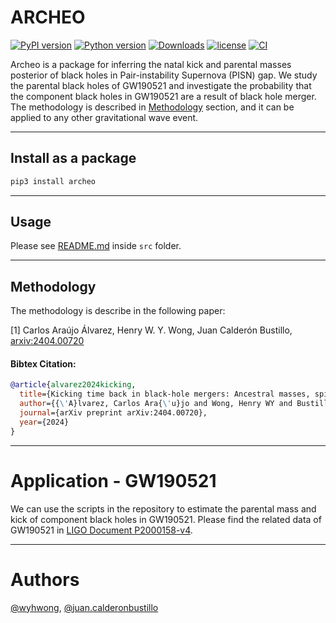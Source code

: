 # ARCHEO
[![PyPI version](https://badge.fury.io/py/archeo.svg)](https://pypi.org/project/archeo/)
[![Python version](https://img.shields.io/pypi/pyversions/archeo)](https://pypi.org/project/archeo/)
[![Downloads](https://img.shields.io/pepy/dt/archeo)](https://github.com/wyhwong/archeo)
[![license](https://img.shields.io/badge/license-MIT-orange.svg)](https://github.com/wyhwong/archeo/blob/main/LICENSE)
[![CI](https://github.com/wyhwong/archeo/actions/workflows/main.yml/badge.svg)](https://github.com/wyhwong/archeo/actions/workflows/main.yml/)


Archeo is a package for inferring the natal kick and parental masses posterior of black holes in Pair-instability Supernova (PISN) gap. We study the parental black holes of GW190521 and investigate the probability that the component black holes in GW190521 are a result of black hole merger. The methodology is described in [Methodology](#methodology) section, and it can be applied to any other gravitational wave event.

---

## Install as a package
```bash
pip3 install archeo
```

---

## Usage
Please see [README.md](./src/README.md) inside `src` folder.

---

## Methodology

The methodology is describe in the following paper:

[1] Carlos Araújo Álvarez, Henry W. Y. Wong, Juan Calderón Bustillo, [arxiv:2404.00720](https://arxiv.org/abs/2404.00720)

#### Bibtex Citation:
```bibtex
@article{alvarez2024kicking,
  title={Kicking time back in black-hole mergers: Ancestral masses, spins, birth recoils and hierarchical-formation viability of GW190521},
  author={{\'A}lvarez, Carlos Ara{\'u}jo and Wong, Henry WY and Bustillo, Juan Calder{\'o}n},
  journal={arXiv preprint arXiv:2404.00720},
  year={2024}
}
```

---

# Application - GW190521

We can use the scripts in the repository to estimate the parental mass and kick of component black holes in GW190521. Please find the related data of GW190521 in [LIGO Document P2000158-v4](https://dcc.ligo.org/LIGO-P2000158/public).

---

# Authors
[@wyhwong](https://github.com/wyhwong), [@juan.calderonbustillo](https://git.ligo.org/juan.calderonbustillo)
